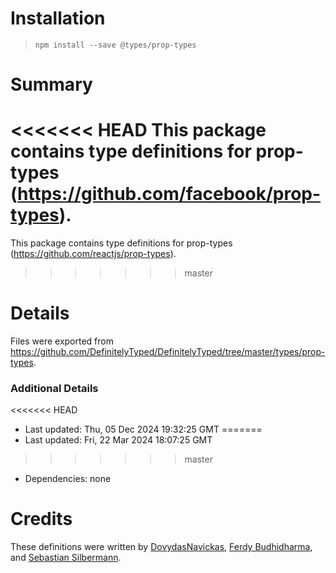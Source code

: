 # Installation
> `npm install --save @types/prop-types`

# Summary
<<<<<<< HEAD
This package contains type definitions for prop-types (https://github.com/facebook/prop-types).
=======
This package contains type definitions for prop-types (https://github.com/reactjs/prop-types).
>>>>>>> master

# Details
Files were exported from https://github.com/DefinitelyTyped/DefinitelyTyped/tree/master/types/prop-types.

### Additional Details
<<<<<<< HEAD
 * Last updated: Thu, 05 Dec 2024 19:32:25 GMT
=======
 * Last updated: Fri, 22 Mar 2024 18:07:25 GMT
>>>>>>> master
 * Dependencies: none

# Credits
These definitions were written by [DovydasNavickas](https://github.com/DovydasNavickas), [Ferdy Budhidharma](https://github.com/ferdaber), and [Sebastian Silbermann](https://github.com/eps1lon).

